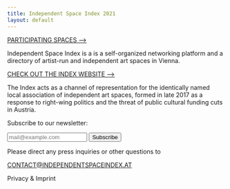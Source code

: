 ```yaml
---
title: Independent Space Index 2021
layout: default
---
```


<!-- For the duration of three days in October, Viennese project spaces present a varied program of openings, screenings, talks, guided tours and performances. -->

[PARTICIPATING SPACES ⟶](/list)

Independent Space Index is a is a self-organized networking platform and a directory of artist-run and independent art spaces in Vienna.

[CHECK OUT THE INDEX WEBSITE ⟶](https://independentspaceindex.at)

The Index acts as a channel of representation for the identically named local association of independent art spaces, formed in late 2017 as a response to right-wing politics and the threat of public cultural funding cuts in Austria.

Subscribe to our newsletter:
<div class="signup-form-container">
    <form id="signup-form" class="signup-form" action="https://independentspaceindex.us3.list-manage.com/subscribe/post?u=0374c316ca0bed48cd24b414d&amp;id=c15dfe900b&amp;c=callback" method="post" target="_blank">
        <div id="js-form-inputs" class="inputs">
            <input class="c-form__input c-button" type="email" name="EMAIL" id="mce-EMAIL" value="" placeholder="mail@example.com" required>
            <button type="submit" name="subscribe" id="mc-embedded-subscribe" class="c-form__input c-button">
                Subscribe
            </button>
        </div>
    
<div style="position: absolute; left: -5000px;" aria-hidden="true"><input type="text" id="js-validate-robot" name="b_8d7d053576f22631489f1987e_32c3d6d6cf" tabindex="-1" value=""></div>
    
<p id="js-subscribe-response"></p>
</form>
</div>

Please direct any press inquiries or other questions to

[CONTACT@INDEPENDENTSPACEINDEX.AT](mailto:contact@independentspaceindex.at)

Privacy & Imprint